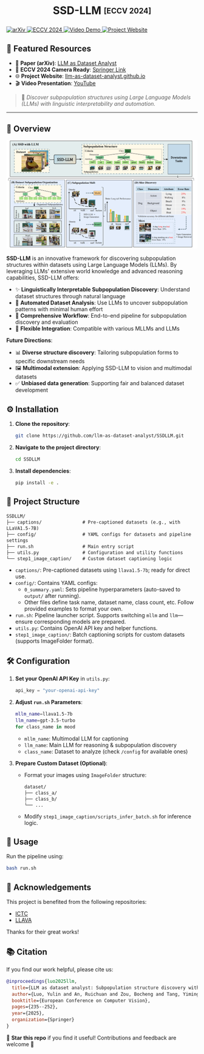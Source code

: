 <p align="center">
  <h1 align="center">SSD-LLM <sub><sup>[ECCV 2024]</sup></sub></h1>

  <a href="https://arxiv.org/abs/2405.02363">
    <img src="https://img.shields.io/badge/arXiv-2405.02363-b31b1b.svg?style=flat&logo=arxiv&logoColor=white" alt="arXiv">
  </a>
  <a href="https://link.springer.com/chapter/10.1007/978-3-031-73414-4_14">
    <img src="https://img.shields.io/badge/ECCV-2024-blue.svg?style=flat&logo=spring&logoColor=white" alt="ECCV 2024">
  </a>
  <a href="https://www.youtube.com/watch?v=pw-ZPzlXtQA">
    <img src="https://img.shields.io/badge/Video-Demo-red.svg?style=flat&logo=youtube&logoColor=white" alt="Video Demo">
  </a>
  <a href="https://llm-as-dataset-analyst.github.io/">
    <img src="https://img.shields.io/badge/Project-Website-brightgreen.svg?style=flat&logo=githubpages&logoColor=white" alt="Project Website">
  </a>
</p>

## 🔗 Featured Resources

- 📄 **Paper (arXiv)**: [LLM as Dataset Analyst](https://arxiv.org/abs/2405.02363)  
- 📘 **ECCV 2024 Camera Ready**: [Springer Link](https://link.springer.com/chapter/10.1007/978-3-031-73414-4_14)  
- 🌐 **Project Website**: [llm-as-dataset-analyst.github.io](https://llm-as-dataset-analyst.github.io/)  
- 🎬 **Video Presentation**: [YouTube](https://www.youtube.com/watch?v=pw-ZPzlXtQA)

> 🧠 *Discover subpopulation structures using Large Language Models (LLMs) with linguistic interpretability and automation.*

---

## 🧩 Overview

<div align="center">
  <img src="fig/ssd_llm.png" alt="SSD-LLM Overview" width="800"/>
</div>

**SSD-LLM** is an innovative framework for discovering subpopulation structures within datasets using Large Language Models (LLMs). By leveraging LLMs' extensive world knowledge and advanced reasoning capabilities, SSD-LLM offers:

- ✨ **Linguistically Interpretable Subpopulation Discovery**: Understand dataset structures through natural language  
- 🤖 **Automated Dataset Analysis**: Use LLMs to uncover subpopulation patterns with minimal human effort  
- 🔄 **Comprehensive Workflow**: End-to-end pipeline for subpopulation discovery and evaluation  
- 🔌 **Flexible Integration**: Compatible with various MLLMs and LLMs

**Future Directions**:
- 📊 **Diverse structure discovery**: Tailoring subpopulation forms to specific downstream needs  
- 🖼️ **Multimodal extension**: Applying SSD-LLM to vision and multimodal datasets  
- ✅ **Unbiased data generation**: Supporting fair and balanced dataset development



## ⚙️ Installation

1. **Clone the repository**:
   ```bash
   git clone https://github.com/llm-as-dataset-analyst/SSDLLM.git
   ```

2. **Navigate to the project directory**:
   ```bash
   cd SSDLLM
   ```

3. **Install dependencies**:
   ```bash
   pip install -e .
   ```



## 📁 Project Structure

```
SSDLLM/
├── captions/               # Pre-captioned datasets (e.g., with LLaVA1.5-7B)
├── config/                 # YAML configs for datasets and pipeline settings
├── run.sh                  # Main entry script
├── utils.py                # Configuration and utility functions
└── step1_image_caption/    # Custom dataset captioning logic
```

- `captions/`: Pre-captioned datasets using `llava1.5-7b`; ready for direct use.  
- `config/`: Contains YAML configs:  
  - `0_summary.yaml`: Sets pipeline hyperparameters (auto-saved to `output/` after running).  
  - Other files define task name, dataset name, class count, etc. Follow provided examples to format your own.  
- `run.sh`: Pipeline launcher script. Supports switching `mllm` and `llm`—ensure corresponding models are prepared.  
- `utils.py`: Contains OpenAI API key and helper functions.  
- `step1_image_caption/`: Batch captioning scripts for custom datasets (supports ImageFolder format).




## 🛠️ Configuration

1. **Set your OpenAI API Key** in `utils.py`:
   ```python
   api_key = "your-openai-api-key"
   ```

2. **Adjust `run.sh` Parameters**:
   ```bash
   mllm_name=llava1.5-7b
   llm_name=gpt-3.5-turbo
   for class_name in mood
   ```
   - `mllm_name`: Multimodal LLM for captioning  
   - `llm_name`: Main LLM for reasoning & subpopulation discovery  
   - `class_name`: Dataset to analyze (check `/config` for available ones)

3. **Prepare Custom Dataset (Optional)**:
   - Format your images using `ImageFolder` structure:
     ```
     dataset/
     ├── class_a/
     ├── class_b/
     └── ...
     ```
   - Modify `step1_image_caption/scripts_infer_batch.sh` for inference logic.



## 🚀 Usage

Run the pipeline using:
```bash
bash run.sh
```



## 🙏 Acknowledgements

This project is benefited from the following repositories:
- [ICTC](https://github.com/sehyunkwon/ICTC)
- [LLAVA](https://github.com/haotian-liu/LLaVA)

Thanks for their great works!

## 📚 Citation

If you find our work helpful, please cite us:

```bibtex
@inproceedings{luo2025llm,
  title={LLM as dataset analyst: Subpopulation structure discovery with large language model},
  author={Luo, Yulin and An, Ruichuan and Zou, Bocheng and Tang, Yiming and Liu, Jiaming and Zhang, Shanghang},
  booktitle={European Conference on Computer Vision},
  pages={235--252},
  year={2025},
  organization={Springer}
}
```


🌟 **Star this repo** if you find it useful! Contributions and feedback are welcome 🙌